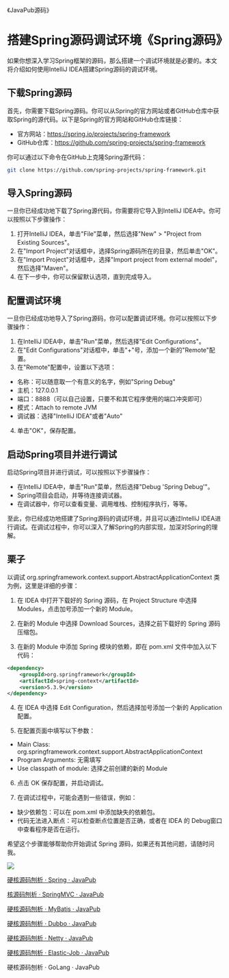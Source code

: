 《JavaPub源码》


# 搭建Spring源码调试环境《Spring源码》

如果你想深入学习Spring框架的源码，那么搭建一个调试环境就是必要的。本文将介绍如何使用IntelliJ IDEA搭建Spring源码的调试环境。

## 下载Spring源码

首先，你需要下载Spring源码。你可以从Spring的官方网站或者GitHub仓库中获取Spring的源代码。以下是Spring的官方网站和GitHub仓库链接：

- 官方网站：https://spring.io/projects/spring-framework
- GitHub仓库：https://github.com/spring-projects/spring-framework

你可以通过以下命令在GitHub上克隆Spring源代码：

```bash
git clone https://github.com/spring-projects/spring-framework.git
```

## 导入Spring源码

一旦你已经成功地下载了Spring源代码，你需要将它导入到IntelliJ IDEA中。你可以按照以下步骤操作：

1. 打开IntelliJ IDEA，单击"File"菜单，然后选择"New" > "Project from Existing Sources"。
2. 在"Import Project"对话框中，选择Spring源码所在的目录，然后单击"OK"。
3. 在"Import Project"对话框中，选择"Import project from external model"，然后选择"Maven"。
4. 在下一步中，你可以保留默认选项，直到完成导入。

## 配置调试环境

一旦你已经成功地导入了Spring源码，你可以配置调试环境。你可以按照以下步骤操作：

1. 在IntelliJ IDEA中，单击"Run"菜单，然后选择"Edit Configurations"。
2. 在"Edit Configurations"对话框中，单击"+"号，添加一个新的"Remote"配置。
3. 在"Remote"配置中，设置以下选项：

  - 名称：可以随意取一个有意义的名字，例如"Spring Debug"
  - 主机：127.0.0.1
  - 端口：8888（可以自己设置，只要不和其它程序使用的端口冲突即可）
  - 模式：Attach to remote JVM
  - 调试器：选择"IntelliJ IDEA"或者"Auto"

4. 单击"OK"，保存配置。

## 启动Spring项目并进行调试

启动Spring项目并进行调试，可以按照以下步骤操作：

- 在IntelliJ IDEA中，单击"Run"菜单，然后选择"Debug 'Spring Debug'"。
- Spring项目会启动，并等待连接调试器。
- 在调试器中，你可以查看变量、调用堆栈、控制程序执行，等等。

至此，你已经成功地搭建了Spring源码的调试环境，并且可以通过IntelliJ IDEA进行调试。在调试过程中，你可以深入了解Spring的内部实现，加深对Spring的理解。


## 栗子

以调试 org.springframework.context.support.AbstractApplicationContext 类为例，这里是详细的步骤：

1. 在 IDEA 中打开下载好的 Spring 源码，在 Project Structure 中选择 Modules，点击加号添加一个新的 Module。

2. 在新的 Module 中选择 Download Sources，选择之前下载好的 Spring 源码压缩包。

3. 在新的 Module 中添加 Spring 模块的依赖，即在 pom.xml 文件中加入以下代码：

```xml
<dependency>
    <groupId>org.springframework</groupId>
    <artifactId>spring-context</artifactId>
    <version>5.3.9</version>
</dependency>
```

4. 在 IDEA 中选择 Edit Configuration，然后选择加号添加一个新的 Application 配置。

5. 在配置页面中填写以下参数：

  - Main Class: org.springframework.context.support.AbstractApplicationContext
  - Program Arguments: 无需填写
  - Use classpath of module: 选择之前创建的新的 Module

6. 点击 OK 保存配置，并启动调试。

7. 在调试过程中，可能会遇到一些错误，例如：

  - 缺少依赖包：可以在 pom.xml 中添加缺失的依赖包。
  - 代码无法进入断点：可以检查断点位置是否正确，或者在 IDEA 的 Debug窗口 中查看程序是否在运行。

希望这个步骤能够帮助你开始调试 Spring 源码，如果还有其他问题，请随时问我。






![](https://ghproxy.com/https://raw.githubusercontent.com/Rodert/JavaPub-Interview/main/src/sc/spring/spring-javapub-java.png?raw=true)




[硬核源码刨析 · Spring · JavaPub](https://mp.weixin.qq.com/mp/appmsgalbum?__biz=MzUzNDUyOTY0Nw==&action=getalbum&album_id=2844647471149793284#wechat_redirect)

[核源码刨析 · SpringMVC · JavaPub](https://mp.weixin.qq.com/mp/appmsgalbum?__biz=MzUzNDUyOTY0Nw==&action=getalbum&album_id=2857771053212024834#wechat_redirect)

[硬核源码刨析 · MyBatis · JavaPub](https://mp.weixin.qq.com/mp/appmsgalbum?__biz=MzUzNDUyOTY0Nw==&action=getalbum&album_id=2859103354550272001#wechat_redirect)

[硬核源码刨析 · Dubbo · JavaPub](https://mp.weixin.qq.com/mp/appmsgalbum?__biz=MzUzNDUyOTY0Nw==&action=getalbum&album_id=2859104203863277571#wechat_redirect)

[硬核源码刨析 · Netty · JavaPub](https://mp.weixin.qq.com/mp/appmsgalbum?__biz=MzUzNDUyOTY0Nw==&action=getalbum&album_id=2859105255845052418#wechat_redirect)

[硬核源码刨析 · Elastic-Job · JavaPub](https://mp.weixin.qq.com/mp/appmsgalbum?__biz=MzUzNDUyOTY0Nw==&action=getalbum&album_id=2859104844719374337#wechat_redirect)

硬核源码刨析 · GoLang · JavaPub
